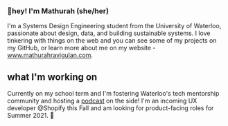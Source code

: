 ### 👋hey! I'm Mathurah (she/her)

I'm a Systems Design Engineering student from the University of Waterloo, passionate about design, data, and building sustainable systems. I love tinkering with things on the web and you can see some of my projects on my GitHub, or learn more about me on my website - www.mathurahravigulan.com.


## what I'm working on
Currently on my school term and I'm fostering Waterloo's tech mentorship community and hosting a [podcast](www.https://medium.com/for-context) on the side! I'm an incoming UX developer @Shopify this Fall and am looking for product-facing roles for Summer 2021. 🥳

<!--
**mathurahravigulan/mathurahravigulan** is a ✨ _special_ ✨ repository because its `README.md` (this file) appears on your GitHub profile.

Here are some ideas to get you started:

- 🔭 I’m currently working on ...
- 🌱 I’m currently learning ...
- 👯 I’m looking to collaborate on ...
- 🤔 I’m looking for help with ...
- 💬 Ask me about ...
- 📫 How to reach me: ...
- 😄 Pronouns: ...
- ⚡ Fun fact: ...
-->
